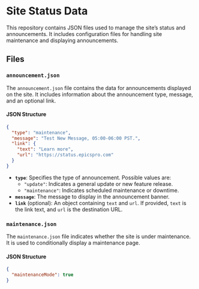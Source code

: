 # Site Status Data

This repository contains JSON files used to manage the site’s status and announcements. It includes configuration files for handling site maintenance and displaying announcements.

## Files

### `announcement.json`

The `announcement.json` file contains the data for announcements displayed on the site. It includes information about the announcement type, message, and an optional link.

#### JSON Structure

```json
{
  "type": "maintenance",
  "message": "Test New Message, 05:00-06:00 PST.",
  "link": {
    "text": "Learn more",
    "url": "https://status.epicspro.com"
  }
}
```

- **`type`**: Specifies the type of announcement. Possible values are:
  - `"update"`: Indicates a general update or new feature release.
  - `"maintenance"`: Indicates scheduled maintenance or downtime.
- **`message`**: The message to display in the announcement banner.
- **`link`** (optional): An object containing `text` and `url`. If provided, `text` is the link text, and `url` is the destination URL.

### `maintenance.json`

The `maintenance.json` file indicates whether the site is under maintenance. It is used to conditionally display a maintenance page.

#### JSON Structure

```json
{
  "maintenanceMode": true
}
```
